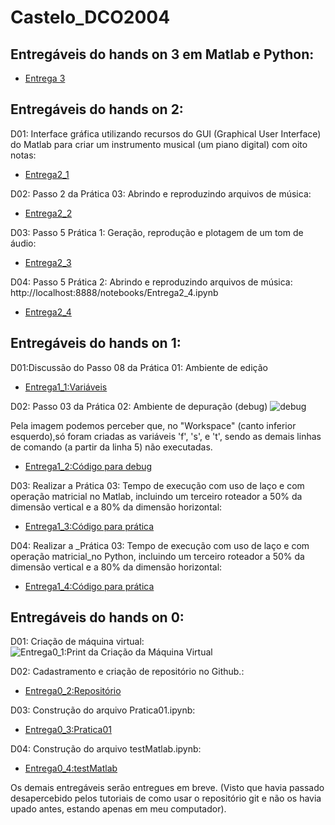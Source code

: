 # Castelo_DCO2004

## Entregáveis do hands on 3 em Matlab e Python: 
* [Entrega 3](http://localhost:8888/notebooks/Entrega%203%20(Matlab%20e%20Python).ipynb#)

## Entregáveis do hands on 2: 

D01: Interface gráfica utilizando recursos do GUI (Graphical User Interface) do Matlab para criar um instrumento musical (um piano digital) com oito notas:

* [Entrega2_1](http://localhost:8888/notebooks/Entrega%202.ipynb)

D02: Passo 2 da Prática 03: Abrindo e reproduzindo arquivos de música:

* [Entrega2_2](http://localhost:8888/notebooks/Entrega2_2.ipynb)

D03: Passo 5 Prática 1: Geração, reprodução e plotagem de um tom de áudio:

* [Entrega2_3](http://localhost:8888/notebooks/Entrega2_3.ipynb)

D04: Passo 5 Prática 2: Abrindo e reproduzindo arquivos de música:
http://localhost:8888/notebooks/Entrega2_4.ipynb
* [Entrega2_4](http://localhost:8888/notebooks/Entrega2_4.ipynb)

## Entregáveis do hands on 1: 

D01:Discussão do Passo 08 da Prática 01: Ambiente de edição 
* [Entrega1_1:Variáveis](http://localhost:8888/notebooks/Vari%C3%A1veis.ipynb)

D02: Passo 03 da Prática 02: Ambiente de depuração (debug) 
![debug](http://oi64.tinypic.com/6jkp4z.jpg)

Pela imagem podemos perceber que, no "Workspace" (canto inferior esquerdo),só foram criadas as variáveis 'f', 's', e 't', sendo as demais linhas de comando (a partir da linha 5) não executadas.

* [Entrega1_2:Código para debug](http://localhost:8888/notebooks/Debug.ipynb)

D03: Realizar a Prática 03: Tempo de execução com uso de laço e com operação matricial no Matlab, incluindo um terceiro roteador a 50% da dimensão vertical e a 80% da dimensão horizontal:
* [Entrega1_3:Código para prática](http://localhost:8888/notebooks/Entrega1_3.ipynb)

D04: Realizar a _Prática 03: Tempo de execução com uso de laço e com operação matricial_no Python, incluindo um terceiro roteador a 50% da dimensão vertical e a 80% da dimensão horizontal:
* [Entrega1_4:Código para prática](http://localhost:8888/notebooks/Entrega1_4.ipynb)

## Entregáveis do hands on 0: 

D01: Criação de máquina virtual:
![Entrega0_1:Print da Criação da Máquina Virtual](http://oi65.tinypic.com/15q7p0i.jpg)

D02: Cadastramento e criação de repositório no Github.:
- [Entrega0_2:Repositório](https://github.com/mateuscastelobranco96/Castelo_DCO2004)

D03: Construção do arquivo Pratica01.ipynb:
- [Entrega0_3:Pratica01](http://localhost:8888/notebooks/Pratica1.ipynb)

D04: Construção do arquivo testMatlab.ipynb:

* [Entrega0_4:testMatlab](http://localhost:8888/notebooks/testeMatlab.ipynb#)

Os demais entregáveis serão entregues em breve. (Visto que havia passado desapercebido pelos tutoriais de como usar o repositório git e não os havia upado antes, estando apenas em meu computador).
